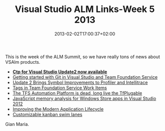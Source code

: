 ﻿---
title: "Visual Studio ALM Links-Week 5 2013"
description: ""
date: 2013-02-02T17:00:37+02:00
draft: false
tags: [Visual Studio ALM]
categories: [Tfs]
---
This is the week of the ALM Summit, so we have really tons of news about VSAlm products.

- [**Ctp for Visual Studio Update2 now available**](http://blogs.msdn.com/b/visualstudioalm/archive/2013/01/30/first-ctp-for-visual-studio-update-2.aspx)
- [Getting started with Git in Visual Studio and Team Foundation Service](http://blogs.msdn.com/b/visualstudioalm/archive/2013/01/30/getting-started-with-git-in-visual-studio-and-team-foundation-service.aspx)
- [Update 2 Brings Symbol Improvements to Profiler and Intellitrace](http://blogs.msdn.com/b/visualstudioalm/archive/2013/01/30/vs2012-update-2-brings-symbol-improvements-to-profiler-and-intellitrace.aspx)
- [Tags in Team Foundation Service Work Items](http://mattvsts.blogspot.it/2013/01/tags-in-team-foundation-service-work.html)
- [The TFS Automation Platform is dead, long live the TfPlugable](http://blog.hinshelwood.com/the-tfs-automation-platform-is-dead-long-live-the-tfplugable/)
- [JavaScript memory analysis for Windows Store apps in Visual Studio 2012](http://blogs.msdn.com/b/visualstudio/archive/2013/01/28/javascript-memory-analysis-for-windows-store-apps-in-visual-studio-2012.aspx)
- [Improving the Modern Application Lifecycle](http://blogs.msdn.com/b/somasegar/archive/2013/01/30/improving-the-modern-application-lifecycle.aspx)
- [Customizable kanban swim lanes](http://blogs.msdn.com/b/bharry/archive/2013/02/01/customizable-kanban-swim-lanes.aspx)

Gian Maria.
